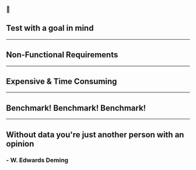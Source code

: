 <!-- sectionTitle: Lessons Learnt -->

### 🎯
## Test with a goal in mind

---
<!--note
- NFR - You should have it before you start testing
- Chances are you have already have NFR that was established at the very start of the project but just got lost
-->
## Non-Functional Requirements

---
<!--note
Without it, it can get very expensive. I have heard horror stories of people spending days and huge amount money build out tests that wasn't even testing the right thing.
-->
## Expensive & Time Consuming

---
<!--note
- If you don't have it, either anticipate, just a finger in the air estimate
- or perform a preliminary breakpoint test ASAP to establish baseline
- If possible, ramp up the number of users until you observe increases in latency and response time, observe how the system behaves
- Use this initial data as your baseline
-->
## Benchmark! Benchmark! Benchmark!

---

## Without data you're just another person with an opinion 

### - W. Edwards Deming
